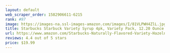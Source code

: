 ```yaml
---
layout: default 
﻿web_scraper_order: 1582906611-6215
rank: #97
image: https://images-na.ssl-images-amazon.com/images/I/81VLPWH4ZlL.jpg
title: Starbucks Starbuck Variety Syrup 4pk, Variety Pack, 12.20 Ounce
url: https://www.amazon.com/Starbucks-Naturally-Flavored-Variety-Hazelnut/dp/B07NPH4NKF/ref=zg_mw_grocery_97?_encoding=UTF8&psc=1&refRID=XTVGWZMF6K6B536217C1
reviews: 4.4 out of 5 stars
price: $19.99 
---
```

